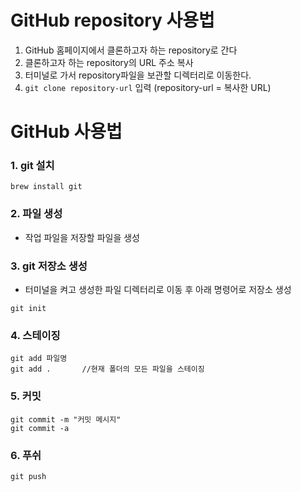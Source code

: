 # GitHub repository 사용법

1. GitHub 홈페이지에서 클론하고자 하는 repository로 간다
2. 클론하고자 하는 repository의 URL 주소 복사
3. 터미널로 가서 repository파일을 보관할 디렉터리로 이동한다.
4. `git clone repository-url` 입력 (repository-url = 복사한 URL)

# GitHub 사용법

### 1. git 설치

```
brew install git
```

### 2. 파일 생성

- 작업 파일을 저장할 파일을 생성

### 3. git 저장소 생성

- 터미널을 켜고 생성한 파일 디렉터리로 이동 후 아래 명령어로 저장소 생성

```
git init
```

### 4. 스테이징

```
git add 파일명
git add .       //현재 폴더의 모든 파일을 스테이징
```

### 5. 커밋

```
git commit -m "커밋 메시지"
git commit -a
```

### 6. 푸쉬

```
git push
```
